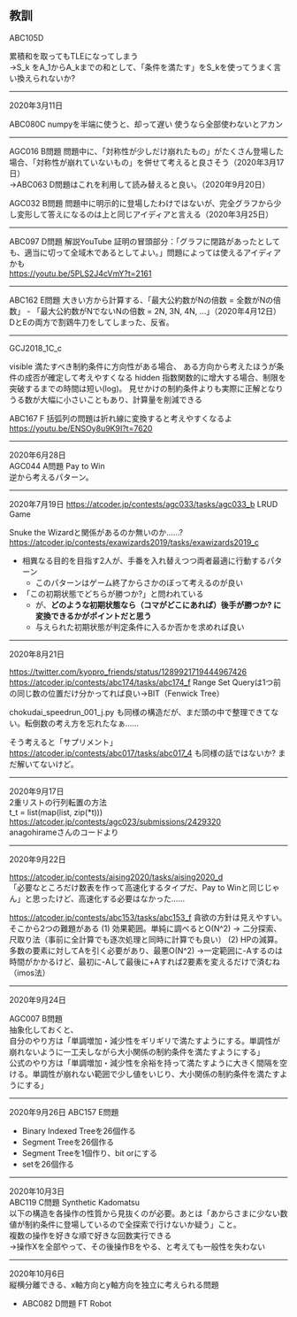 ## 教訓

ABC105D 

累積和を取ってもTLEになってしまう  
→S_k をA_1からA_kまでの和として、「条件を満たす」をS_kを使ってうまく言い換えられないか?

---

2020年3月11日

ABC080C numpyを半端に使うと、却って遅い 使うなら全部使わないとアカン


---

AGC016 B問題 問題中に、「対称性が少しだけ崩れたもの」がたくさん登場した場合、「対称性が崩れていないもの」を併せて考えると良さそう（2020年3月17日）  
→ABC063 D問題はこれを利用して読み替えると良い。（2020年9月20日）

AGC032 B問題 問題中に明示的に登場したわけではないが、完全グラフから少し変形して答えになるのは上と同じアイディアと言える（2020年3月25日）

---

ABC097 D問題 解説YouTube 証明の冒頭部分：「グラフに閉路があったとしても、適当に切って全域木であるとしてよい。」問題によっては使えるアイディアかも  
https://youtu.be/5PLS2J4cVmY?t=2161

---

ABC162 E問題 大きい方から計算する、「最大公約数がNの倍数 = 全数がNの倍数」 - 「最大公約数がNでないNの倍数 = 2N, 3N, 4N, ...」（2020年4月12日）  
DとEの両方で割鶏牛刀をしてしまった、反省。

---

GCJ2018_1C_c

visible
満たすべき制約条件に方向性がある場合、
ある方向から考えたほうが条件の成否が確定して考えやすくなる
hidden
指数関数的に增大する場合、制限を突破するまでの時間は短い(log)。
見せかけの制約条件よりも実際に正解となりうる数が大幅に小さいこともあり、計算量を削減できる


ABC167 F
括弧列の問題は折れ線に変換すると考えやすくなるよ
https://youtu.be/ENSOy8u9K9I?t=7620

---

2020年6月28日  
AGC044 A問題 Pay to Win  
逆から考えるパターン。

---

2020年7月19日
https://atcoder.jp/contests/agc033/tasks/agc033_b
LRUD Game

Snuke the Wizardと関係があるのか無いのか……? https://atcoder.jp/contests/exawizards2019/tasks/exawizards2019_c

* 相異なる目的を目指す2人が、手番を入れ替えつつ両者最適に行動するパターン
  * このパターンはゲーム終了からさかのぼって考えるのが良い
* 「この初期状態でどちらが勝つか?」と問われている
  *  が、**どのような初期状態なら（コマがどこにあれば）後手が勝つか? に変換できるかがポイントだと思う**
  * 与えられた初期状態が判定条件に入るか否かを求めれば良い


---

2020年8月21日

https://twitter.com/kyopro_friends/status/1289921719444967426
https://atcoder.jp/contests/abc174/tasks/abc174_f
Range Set Queryは1つ前の同じ数の位置だけ分かってれば良い→BIT（Fenwick Tree）

chokudai_speedrun_001_j.py も同様の構造だが、まだ頭の中で整理できてない。転倒数の考え方を忘れたなぁ……

そう考えると「サプリメント」https://atcoder.jp/contests/abc017/tasks/abc017_4 も同様の話ではないか? まだ解いてないけど。

---

2020年9月17日  
2重リストの行列転置の方法  
t_t = list(map(list, zip(*t)))
https://atcoder.jp/contests/agc023/submissions/2429320  
anagohirameさんのコードより

---

2020年9月22日

https://atcoder.jp/contests/aising2020/tasks/aising2020_d  
「必要なところだけ数表を作って高速化するタイプだ、Pay to Winと同じじゃん」と思ったけど、高速化する必要はなかった……

https://atcoder.jp/contests/abc153/tasks/abc153_f
貪欲の方針は見えやすい。そこから2つの難題がある
(1) 効果範囲。単純に調べるとO(N^2)
→ 二分探索、尺取り法（事前に全計算でも逐次処理と同時に計算でも良い）
(2) HPの減算。多数の要素に対してAを引く必要があり、最悪O(N^2)
→一定範囲に-Aするのは時間がかかるけど、最初に-Aして最後に+Aすれば2要素を変えるだけで済むね（imos法）

---

2020年9月24日

AGC007 B問題  
抽象化しておくと、  
自分のやり方は「単調増加・減少性をギリギリで満たすようにする。単調性が崩れないように一工夫しながら大小関係の制約条件を満たすようにする」  
公式のやり方は「単調増加・減少性を余裕を持って満たすように大きく間隔を空ける。単調性が崩れない範囲で少し値をいじり、大小関係の制約条件を満たすようにする」

---

2020年9月26日
ABC157 E問題

- Binary Indexed Treeを26個作る
- Segment Treeを26個作る
- Segment Treeを1個作り、bit orにする
- setを26個作る

---

2020年10月3日  
ABC119 C問題 Synthetic Kadomatsu  
以下の構造を各操作の性質から見抜くのが必要。あとは「あからさまに少ない数値が制約条件に登場しているので全探索で行けないか疑う」こと。  
複数の操作を好きな順で好きな回数実行できる  
→操作Xを全部やって、その後操作Bをやる、と考えても一般性を失わない  

---

2020年10月6日  
縦横分離できる、x軸方向とy軸方向を独立に考えられる問題  
* ABC082 D問題 FT Robot
